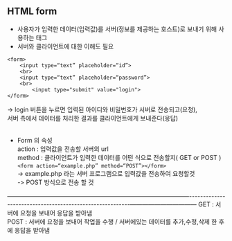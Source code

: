 ## HTML form
* 사용자가 입력한 데이터(입력값)를 서버(정보를 제공하는 호스트)로 보내기 위해 사용하는 태그
* 서버와 클라이언트에 대한 이해도 필요  
```
<form>
	<input type=“text” placeholder=“id”>
	<br>
	<input type=“text” placeholder=“password”>
	<br>
        <input type="submit" value="login">
</form>
```  
-> login 버튼을 누르면 입력된 아이디와 비밀번호가 서버로 전송되고(요청),  
서버 측에서 데이터를 처리한 결과를 클라이언트에게 보내준다(응답)  
<br/>
* Form 의 속성  
action : 입력값을 전송할 서버의 url  
method : 클라이언트가 입력한 데이터를 어떤 식으로 전송할지( GET or POST )  
`<form action=“example.php” method=“POST”></form>`  
-> example.php 라는 서버 프로그램으로 입력값을 전송하여 요청할것  
-> POST 방식으로 전송 할 것   

——————————————————————————————---------------------------------------------------------———————————
GET : 서버에 요청을 보내어 응답을 받아냄   
POST : 서버에 요청을 보내어 작업을 수행 / 서버에있는 데이터를 추가,수정,삭제 한 후에 응답을 받아냄  
